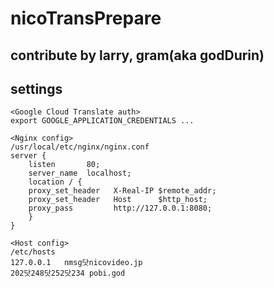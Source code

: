 # nicoTransPrepare

## contribute by larry, gram(aka godDurin)

## settings 

```
<Google Cloud Translate auth>
export GOOGLE_APPLICATION_CREDENTIALS ...

<Nginx config>
/usr/local/etc/nginx/nginx.conf
server {
    listen       80;
    server_name  localhost;
    location / {
    proxy_set_header   X-Real-IP $remote_addr;
    proxy_set_header   Host      $http_host;
    proxy_pass         http://127.0.0.1:8080;
    }
}

<Host config>
/etc/hosts
127.0.0.1   nmsg닷nicovideo.jp
202닷248닷252닷234 pobi.god
```